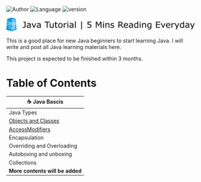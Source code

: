 ![Author](https://img.shields.io/badge/author-David%20Chou-blue) ![Language](https://img.shields.io/badge/language-Java-brightgreen.svg)  ![version](https://img.shields.io/badge/version-Java%208-red)

![Logo](logo.png)

This is a good place for new Java beginners to start learning Java. I will write and post all Java learning materials here.

This project is expected to be finished within 3 months.

# Table of Contents

|:coffee: Java Bascis |
|---|
| Java Types | 
| [Objects and Classes](JavaBasics/ObjectsAndClasses.md) |
| [AccessModifiers](JavaBasics/AccessModifiers.md) |
| Encapsulation |
| Overriding and Overloading |
| Autoboxing and unboxing | 
|Collections |
| **More contents will be added** |

